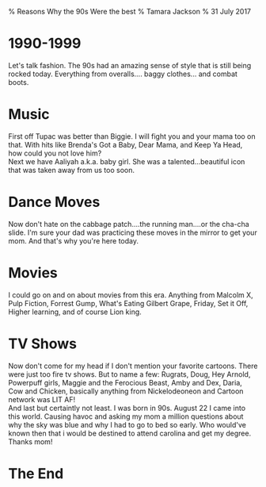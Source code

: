 % Reasons Why the 90s Were the best
% Tamara Jackson
% 31 July 2017

# 1990-1999

<aside class="notes">
Let's talk fashion. The 90s had an amazing sense of style that is still being rocked today. 
Everything from overalls.... baggy clothes... and combat boots.
</aside>

# Music

<aside class="notes"> 
First off Tupac was better than Biggie. I will fight you and your mama too on that. With hits like
Brenda's Got a Baby, Dear Mama, and Keep Ya Head, how could you not love him?
</aside>

<aside class="notes">
Next we have Aaliyah a.k.a. baby girl. She was a talented...beautiful icon that was taken away from us too soon.
</aside>

# Dance Moves

<aside class="notes">
Now don't hate on the cabbage patch....the running man....or the cha-cha slide. I'm sure your dad
was practicing these moves in the mirror to get your mom. And that's why you're here today. 
</aside>

# Movies

<aside class="notes">
I could go on and on about movies from this era. Anything from Malcolm X, Pulp Fiction, Forrest Gump, What's Eating Gilbert Grape, Friday, Set it Off, Higher learning, and of course Lion king. 
</aside>

# TV Shows

<aside class="notes">
Now don't come for my head if I don't mention your favorite cartoons. There were just too fire tv shows. But to name a 
few: Rugrats, Doug, Hey Arnold, Powerpuff girls, Maggie and the Ferocious Beast, Amby and Dex, Daria, Cow and Chicken, basically anything from Nickelodeoneon and Cartoon network was LIT AF!
</aside>

<aside class="notes">
And last but certaintly not least. I was born in 90s. August 22 I came into this world. Causing havoc and asking
my mom a million questions about why the sky was blue and why I had to go to bed so early.
Who would've known then that i would be destined to attend carolina and get my degree. Thanks mom! 
</aside>

# The End











